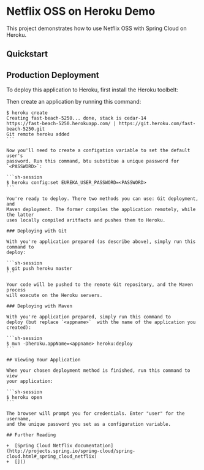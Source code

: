 # Netflix OSS on Heroku Demo

This project demonstrates how to use Netflix OSS with Spring Cloud on Heroku.

## Quickstart

## Production Deployment

To deploy this application to Heroku, first install the Heroku toolbelt:


Then create an application by running this command:

````sh-session
$ heroku create
Creating fast-beach-5250... done, stack is cedar-14
https://fast-beach-5250.herokuapp.com/ | https://git.heroku.com/fast-beach-5250.git
Git remote heroku added
```

Now you'll need to create a configation variable to set the default user's
password. Run this command, btu substitue a unique password for `<PASSWORD>`:

```sh-session
$ heroku config:set EUREKA_USER_PASSWORD=<PASSWORD>
```

You're ready to deploy. There two methods you can use: Git deployment, and
Maven deployment. The former compiles the application remotely, while the latter
uses locally compiled aritfacts and pushes them to Heroku.

### Deploying with Git

With you're application prepared (as describe above), simply run this command to
deploy:

```sh-session
$ git push heroku master
```

Your code will be pushed to the remote Git repository, and the Maven process
will execute on the Heroku servers.

### Deploying with Maven

With you're application prepared, simply run this command to
deploy (but replace `<appname>`  with the name of the application you created):

```sh-session
$ mvn -Dheroku.appName=<appname> heroku:deploy
```

## Viewing Your Application

When your chosen deployment method is finished, run this command to view
your application:

```sh-session
$ heroku open
```

The browser will prompt you for credentials. Enter "user" for the username,
and the unique password you set as a configuration variable.

## Further Reading

+  [Spring Cloud Netflix documentation](http://projects.spring.io/spring-cloud/spring-cloud.html#_spring_cloud_netflix)
+  []()
